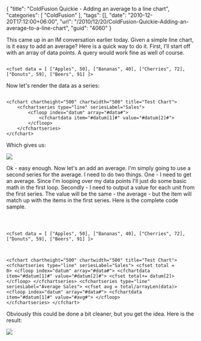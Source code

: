 {
	"title": "ColdFusion Quickie - Adding an average to a line chart",
	"categories": [
		"ColdFusion"
	],
	"tags": [],
	"date": "2010-12-20T17:12:00+06:00",
	"url": "/2010/12/20/ColdFusion-Quickie-Adding-an-average-to-a-line-chart",
	"guid": "4060"
}

This came up in an IM conversation earlier today. Given a simple line chart, is it easy to add an average? Here is a quick way to do it. First, I'll start off with an array of data points. A query would work fine as well of course.
<!--more-->
<p>
<code>
&lt;cfset data = [ ["Apples", 50], ["Bananas", 40], ["Cherries", 72], ["Donuts", 59], ["Beers", 91] ]&gt;
</code>

<p>

Now let's render the data as a series:

<p>

<code>
&lt;cfchart chartheight="500" chartwidth="500" title="Test Chart"&gt;
	&lt;cfchartseries type="line" seriesLabel="Sales"&gt;
		&lt;cfloop index="datum" array="#data#"&gt;
			&lt;cfchartdata item="#datum[1]#" value="#datum[2]#"&gt;
		&lt;/cfloop&gt;
	&lt;/cfchartseries&gt;
&lt;/cfchart&gt;
</code>

<p>

Which gives us:

<p>


<img src="http://static.raymondcamden.com/images/ScreenClip3.png" />

<p>

Ok - easy enough. Now let's an add an average. I'm simply going to use a second series for the average. I need to do two things. One - I need to get an average. Since I'm looping over my data points I'll just do some basic math in the first loop. Secondly - I need to output a value for each unit from the first series. The value will be the same - the average - but the item will match up with the items in the first series. Here is the complete code sample.

<p>

<code>

&lt;cfset data = [ ["Apples", 50], ["Bananas", 40], ["Cherries", 72], ["Donuts", 59], ["Beers", 91] ]&gt;

&lt;cfchart chartheight="500" chartwidth="500" title="Test Chart"&gt;
	&lt;cfchartseries type="line" seriesLabel="Sales"&gt;
		&lt;cfset total = 0&gt;
		&lt;cfloop index="datum" array="#data#"&gt;
			&lt;cfchartdata item="#datum[1]#" value="#datum[2]#"&gt;
			&lt;cfset total+= datum[2]&gt;
		&lt;/cfloop&gt;
	&lt;/cfchartseries&gt;
	&lt;cfchartseries type="line" seriesLabel="Average Sales"&gt;
		&lt;cfset avg = total/arrayLen(data)&gt;
		&lt;cfloop index="datum" array="#data#"&gt;
			&lt;cfchartdata item="#datum[1]#" value="#avg#"&gt;
		&lt;/cfloop&gt;
	&lt;/cfchartseries&gt;
&lt;/cfchart&gt;
</code>

<p>

Obviously this could be done a bit cleaner, but you get the idea. Here is the result:

<p>

<img src="http://static.raymondcamden.com/images/cfjedi/ScreenClip4.png" />